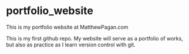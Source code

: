 # portfolio_website
This is my portfolio website at MatthewPagan.com

This is my first github repo. My website will serve as a portfolio of works, but also as practice
as I learn version control with git.
